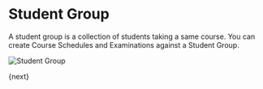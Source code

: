 # Student Group

A student group is a collection of students taking a same course. You can create Course Schedules and Examinations against a Student Group.

<img class="screenshot" alt="Student Group" src="{{url_prefix}}/assets/img/student/student-group.png">

{next}
